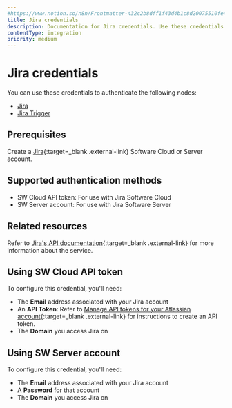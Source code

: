 ```yaml
---
#https://www.notion.so/n8n/Frontmatter-432c2b8dff1f43d4b1c8d20075510fe4
title: Jira credentials
description: Documentation for Jira credentials. Use these credentials to authenticate Jira in n8n, a workflow automation platform.
contentType: integration
priority: medium
---
```


# Jira credentials

You can use these credentials to authenticate the following nodes:

- [Jira](/integrations/builtin/app-nodes/n8n-nodes-base.jira/)
- [Jira Trigger](/integrations/builtin/trigger-nodes/n8n-nodes-base.jiratrigger/)

## Prerequisites

Create a [Jira](https://www.atlassian.com/software/jira){:target=_blank .external-link} Software Cloud or Server account.

## Supported authentication methods

- SW Cloud API token: For use with Jira Software Cloud
- SW Server account: For use with Jira Software Server

## Related resources

Refer to [Jira's API documentation](https://developer.atlassian.com/cloud/jira/platform/rest/v2/intro/#about){:target=_blank .external-link} for more information about the service.

## Using SW Cloud API token

To configure this credential, you'll need:

- The **Email** address associated with your Jira account
- An **API Token**: Refer to [Manage API tokens for your Atlassian account](https://support.atlassian.com/atlassian-account/docs/manage-api-tokens-for-your-atlassian-account/){:target=_blank .external-link} for instructions to create an API token.
- The **Domain** you access Jira on

## Using SW Server account

To configure this credential, you'll need:

- The **Email** address associated with your Jira account
- A **Password** for that account
- The **Domain** you access Jira on

